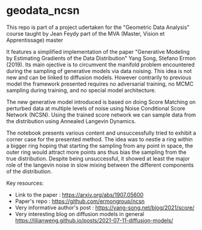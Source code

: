 # geodata_ncsn
This repo is part of a project udertaken for the "Geometric Data Analysis" course taught by Jean Feydy part of the MVA (Master, Vision et Apprentissage) master

It features a simplified implementation of the paper "Generative Modeling by Estimating Gradients of the Data Distribution" Yang Song, Stefano Ermon (2019).
Its main ojective is to circumvent the manifold problem encountered during the sampling of generative models
via data noising. This idea is not new and can be linked to diffusion models. However contrarily to previous model the framework presented requires no adversarial training, no MCMC sampling during training, and no special model architecture.

The new generative model introduced is based on doing Score Matching on perturbed data at multiple levels of noise using Noise Conditional Score Network (NCSN).
Using the trained score network we can sample data from the distribution using Annealed Langevin Dynamics.

The notebook presents various content and unsuccessfully tried to exhibit a corner case for the presented method. The idea was to nestle a ring within a bigger ring hoping that starting the sampling from any point in space, the outer ring would attract more points ans thus bias the sampling from the true distribution.
Despite being unsuccessful, it showed at least the major role of the langevin noise in slow mixing between the different components of the distribution. 

Key resources:
  - Link to the paper : https://arxiv.org/abs/1907.05600
  - Paper's repo : https://github.com/ermongroup/ncsn
  - Very informative author's post : https://yang-song.net/blog/2021/score/
  - Very interesting blog on diffusion models in general https://lilianweng.github.io/posts/2021-07-11-diffusion-models/
